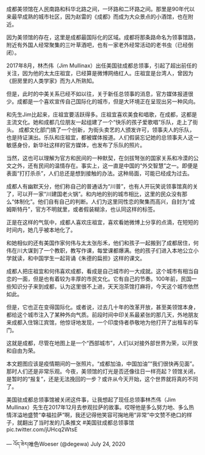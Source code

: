  成都美领馆在人民南路和科华北路之间，一环路和二环路之间。那里是90年代以来最早成熟的城市社区，因为赵雷的《成都》而成为大众景点的小酒馆，也在附近。

因为美领馆的存在，这里是成都最国际化的区域。成都将那条路命名为领事馆路，附近有外国人经常聚集的三叶草酒吧，也有一家老外经常活动的老书虫（已经倒闭）。

2017年8月，林杰伟（Jim Mullinax）出任美国驻成都总领事，引起了超出前任的关注，因为他的太太庄祖宜，已经算是微博网络红人。庄祖宜是台湾人，曾因为《厨房里的人类学家》而为人所熟知。

但是，此时的中美关系已经不如以往，关于新任总领事的消息，官方媒体报道很少。成都是一个喜欢宣传自己国际化的城市，但是大环境正在呈现出另一种风向。

和先生Jim比起来，庄祖宜要活跃得多。庄祖宜喜欢美食和唱歌，在成都，这都是主流文化。她和成都几位朋友一起组建了一个“快乐的孩子爱歌唱”乐队，走上了街头。 成都文化部门搞了一个创新，为街头卖艺的人颁发许可，领事夫人的乐队，也是持证演出。乐队和庄祖宜，都被媒体报道。人们假装忘记她的总领事夫人这一敏感身份，新华社这样的官方媒体，也发布了乐队的照片。

当然，这也可以理解为官方和民间的一种默契，在剑拔弩张的国家关系和冷漠的公文之外，还有民间的温情存在。事实上，这一直是中国的“外交智慧”之一。即便是表面“打打杀杀”，人们总还是想到接触的办法。这种局面，可能已经成为过去。

成都人有幽默天分，他们称自己的普通话为“川普”，也有人开玩笑说领事馆真的关了，可以开一家“川建国老火锅”。和内地的别的城市相比，这里的民众没有那么“体制化”。他们自有自己的判断。人们为这里同性恋的聚集而高兴，自封为“成姆斯特丹”，官方不明就里，或者假装糊涂，也认同这样的标签。

正是在这样的气氛中，成都人喜欢庄祖宜，喜欢看她微博上分享的点滴，在短短的时间内，她几乎被本地化了。

和她相似的还有美国作家何伟与太太张彤禾，他们和孩子一起搬到了成都居住，何伟在川大谋到了一个教职，教写作课，每堂课都爆满。他的孩子们进入本地公立小学就读，和中国学生一起背诵《朱德的扁担》这样的课文。

成都人把庄祖宜和何伟喜欢成都，看成是自己城市的一大成就。这个城市有相当自恋的一面，但是也有着较为丰厚的市民文化。它有自己的节奏。100年前，民国一些知识分子来到成都，认为这里很不上进，天天泡茶馆打麻将，今天这个城市依然如此。

但是，它也正在变得国际化。或者说，过去几十年的改革开放，甚至美领馆本身，都给这个城市注入了某种外向气质。前段时间中印关系最紧张的那几天，外地朋友来成都入住锦江宾馆，他惊讶地发现，一个印度侍者恭敬地为他打开了出租车的车门。

这就是成都，尽管在地图上是一个“西部城市”，人们以对接外部世界为荣，以开放和自由为荣。

本文题图应该是疫情期间的一张照片。“成都加油，中国加油”“我们很快再见面”。那时人们还是非常乐观。今夜，美领馆的灯光是否还像往日一样亮起？领馆关闭，是暂时的“报复”，还是无法挽回的一步？或许从今天开始，这个世界就将真的不同了。 

美国驻成都总领事馆被关闭这件事，让我想起了现任总领事林杰伟（Jim Mullinax）先生在2017年12月去参观拉萨的故事。哎呀他是多么努力地、多么热情洋溢地盛赞“幸福拉萨”啊，我还记得他笑容可掬地用“非常”中文赞不绝口的样子，就翻出了当时发的几条推文 #美国驻成都总领事馆 pic.twitter.com/jUHcq2WtsE

&mdash; འོད་ཟེར།唯色Woeser (@degewa) July 24, 2020 
